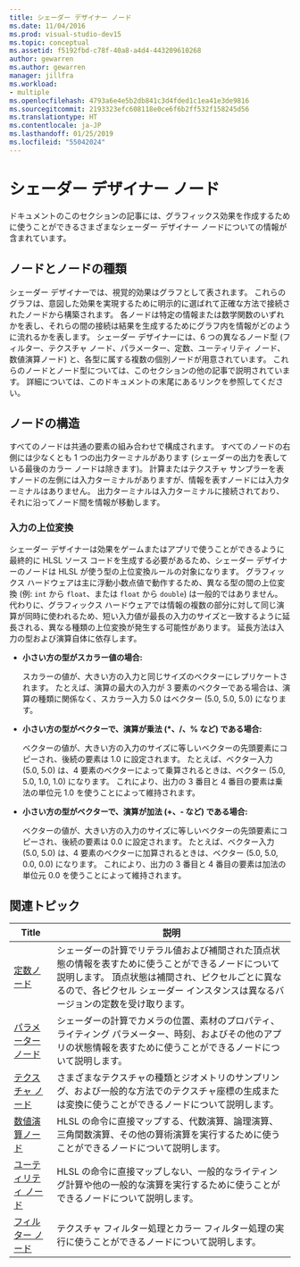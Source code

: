 ```yaml
---
title: シェーダー デザイナー ノード
ms.date: 11/04/2016
ms.prod: visual-studio-dev15
ms.topic: conceptual
ms.assetid: f5192fbd-c78f-40a8-a4d4-443209610268
author: gewarren
ms.author: gewarren
manager: jillfra
ms.workload:
- multiple
ms.openlocfilehash: 4793a6e4e5b2db841c3d4fded1c1ea41e3de9816
ms.sourcegitcommit: 2193323efc608118e0ce6f6b2ff532f158245d56
ms.translationtype: HT
ms.contentlocale: ja-JP
ms.lasthandoff: 01/25/2019
ms.locfileid: "55042024"
---
```

# <a name="shader-designer-nodes"></a>シェーダー デザイナー ノード
ドキュメントのこのセクションの記事には、グラフィックス効果を作成するために使うことができるさまざまなシェーダー デザイナー ノードについての情報が含まれています。

## <a name="nodes-and-node-types"></a>ノードとノードの種類
 シェーダー デザイナーでは、視覚的効果はグラフとして表されます。 これらのグラフは、意図した効果を実現するために明示的に選ばれて正確な方法で接続されたノードから構築されます。 各ノードは特定の情報または数学関数のいずれかを表し、それらの間の接続は結果を生成するためにグラフ内を情報がどのように流れるかを表します。 シェーダー デザイナーには、6 つの異なるノード型 (フィルター、テクスチャ ノード、パラメーター、定数、ユーティリティ ノード、数値演算ノード) と、各型に属する複数の個別ノードが用意されています。 これらのノードとノード型については、このセクションの他の記事で説明されています。 詳細については、このドキュメントの末尾にあるリンクを参照してください。

## <a name="node-structure"></a>ノードの構造
 すべてのノードは共通の要素の組み合わせで構成されます。 すべてのノードの右側には少なくとも 1 つの出力ターミナルがあります (シェーダーの出力を表している最後のカラー ノードは除きます)。 計算またはテクスチャ サンプラーを表すノードの左側には入力ターミナルがありますが、情報を表すノードには入力ターミナルはありません。 出力ターミナルは入力ターミナルに接続されており、それに沿ってノード間を情報が移動します。

### <a name="promotion-of-inputs"></a>入力の上位変換
 シェーダー デザイナーは効果をゲームまたはアプリで使うことができるように最終的に HLSL ソース コードを生成する必要があるため、シェーダー デザイナーのノードは HLSL が使う型の上位変換ルールの対象になります。 グラフィックス ハードウェアは主に浮動小数点値で動作するため、異なる型の間の上位変換 (例: `int` から `float`、または `float` から `double`) は一般的ではありません。 代わりに、グラフィックス ハードウェアでは情報の複数の部分に対して同じ演算が同時に使われるため、短い入力値が最長の入力のサイズと一致するように延長される、異なる種類の上位変換が発生する可能性があります。 延長方法は入力の型および演算自体に依存します。

-   **小さい方の型がスカラー値の場合:**

     スカラーの値が、大きい方の入力と同じサイズのベクターにレプリケートされます。 たとえば、演算の最大の入力が 3 要素のベクターである場合は、演算の種類に関係なく、スカラー入力 5.0 はベクター (5.0, 5.0, 5.0) になります。

-   **小さい方の型がベクターで、演算が乗法 (\*、/、% など) である場合:**

     ベクターの値が、大きい方の入力のサイズに等しいベクターの先頭要素にコピーされ、後続の要素は 1.0 に設定されます。 たとえば、ベクター入力 (5.0, 5.0) は、4 要素のベクターによって乗算されるときは、ベクター (5.0, 5.0, 1.0, 1.0) になります。 これにより、出力の 3 番目と 4 番目の要素は乗法の単位元 1.0 を使うことによって維持されます。

-   **小さい方の型がベクターで、演算が加法 (+、- など) である場合:**

     ベクターの値が、大きい方の入力のサイズに等しいベクターの先頭要素にコピーされ、後続の要素は 0.0 に設定されます。 たとえば、ベクター入力 (5.0, 5.0) は、4 要素のベクターに加算されるときは、ベクター (5.0, 5.0, 0.0, 0.0) になります。 これにより、出力の 3 番目と 4 番目の要素は加法の単位元 0.0 を使うことによって維持されます。

## <a name="related-topics"></a>関連トピック

|Title|説明|
|-----------|-----------------|
|[定数ノード](../designers/constant-nodes.md)|シェーダーの計算でリテラル値および補間された頂点状態の情報を表すために使うことができるノードについて説明します。 頂点状態は補間され、ピクセルごとに異なるので、各ピクセル シェーダー インスタンスは異なるバージョンの定数を受け取ります。|
|[パラメーター ノード](../designers/parameter-nodes.md)|シェーダーの計算でカメラの位置、素材のプロパティ、ライティング パラメーター、時刻、およびその他のアプリの状態情報を表すために使うことができるノードについて説明します。|
|[テクスチャ ノード](../designers/texture-nodes.md)|さまざまなテクスチャの種類とジオメトリのサンプリング、および一般的な方法でのテクスチャ座標の生成または変換に使うことができるノードについて説明します。|
|[数値演算ノード](../designers/math-nodes.md)|HLSL の命令に直接マップする、代数演算、論理演算、三角関数演算、その他の算術演算を実行するために使うことができるノードについて説明します。|
|[ユーティリティ ノード](../designers/utility-nodes.md)|HLSL の命令に直接マップしない、一般的なライティング計算や他の一般的な演算を実行するために使うことができるノードについて説明します。|
|[フィルター ノード](../designers/filter-nodes.md)|テクスチャ フィルター処理とカラー フィルター処理の実行に使うことができるノードについて説明します。|
